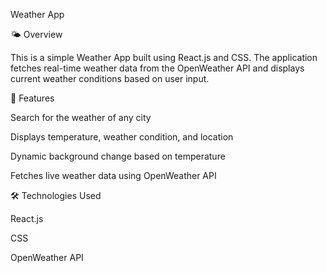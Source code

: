 Weather App

🌤 Overview

This is a simple Weather App built using React.js and CSS. The application fetches real-time weather data from the OpenWeather API and displays current weather conditions based on user input.

🚀 Features

Search for the weather of any city

Displays temperature, weather condition, and location

Dynamic background change based on temperature

Fetches live weather data using OpenWeather API

🛠 Technologies Used

React.js

CSS

OpenWeather API


